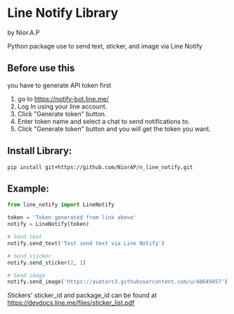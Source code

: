 # Line Notify Library
by Nior.A.P

Python package use to send text, sticker, and image via Line Notify

## Before use this
you have to generate API token first
1. go to https://notify-bot.line.me/
2. Log In using your line account.
3. Click "Generate token" button.
4. Enter token name and select a chat to send notifications to.
5. Click "Generate token" button and you will get the token you want.

## Install Library:
```shell script
pip install git+https://github.com/NiorAP/n_line_notify.git
```

## Example:
```python
from line_notify import LineNotify

token = 'Token generated from link above'
notify = LineNotify(token)

# Send text
notify.send_text('Test send text via Line Notify')

# Send sticker
notify.send_sticker(2, 1)

# Send image
notify.send_image('https://avatars3.githubusercontent.com/u/48649457')
```

Stickers' sticker_id and package_id can be found at
https://devdocs.line.me/files/sticker_list.pdf